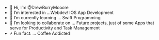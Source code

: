 - 👋 Hi, I’m @DrewBurryMooore
- 👀 I’m interested in ...Webdev/ IOS App Development 
- 🌱 I’m currently learning ... Swift Programming
- 💞️ I’m looking to collaborate on ... Future projects, just of some Apps that serve for Productivity and Task Management 
- ⚡ Fun fact: ... Coffee Addicted 

<!---
DrewBurryMooore/DrewBurryMooore is a ✨ special ✨ repository because its `README.md` (this file) appears on your GitHub profile.
You can click the Preview link to take a look at your changes.
--->
